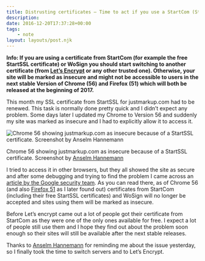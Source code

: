 ```yaml
---
title: Distrusting certificates – Time to act if you use a StartCom (StartSSL) or WoSign certificate
description: 
date: 2016-12-20T17:37:28+00:00
tags:
    - note
layout: layouts/post.njk
---
```


**Info: If you are using a certificate from StartCom (for example the free StartSSL certificate) or WoSign you should start switching to another certificate (from [Let’s Encrypt](https://letsencrypt.org/) or any other trusted one). Otherwise, your site will be marked as insecure and might not be accessible to users in the next stable Version of Chrome (56) and Firefox (51) which will both be released at the beginning of 2017.**

This month my SSL certificate from StartSSL for justmarkup.com had to be renewed. This task is normally done pretty quick and I didn’t expect any problem. Some days later I updated my Chrome to Version 56 and suddenly my site was marked as insecure and I had to explicitly allow it to access it.

![Chrome 56 showing justmarkup.com as insecure because of a StartSSL certificate. Screenshot by  Anselm Hannemann](https://justmarkup.com/log/wp-content/uploads/2016/12/api8i4lFwL.png)

Chrome 56 showing justmarkup.com as insecure because of a StartSSL certificate. Screenshot by [Anselm Hannemann](https://twitter.com/helloanselm)

I tried to access it in other browsers, but they all showed the site as secure and after some debugging and trying to find the problem I came across an [article by the Google security team](https://security.googleblog.com/2016/10/distrusting-wosign-and-startcom.html). As you can read there, as of Chrome 56 (and also [Firefox 51](https://blog.mozilla.org/security/2016/10/24/distrusting-new-wosign-and-startcom-certificates/) as I later found out) certificates from StartCom (including their free StartSSL certificates) and WoSign will no longer be accepted and sites using them will be marked as insecure.

Before Let’s encrypt came out a lot of people got their certificate from StartCom as they were one of the only ones available for free. I expect a lot of people still use them and I hope they find out about the problem soon enough so their sites will still be available after the next stable releases.

Thanks to [Anselm Hannemann](https://twitter.com/helloanselm) for reminding me about the issue yesterday, so I finally took the time to switch servers and to Let’s Encrypt.